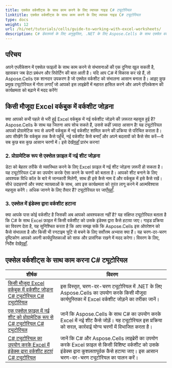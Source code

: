 ```yaml
---
title: एक्सेल वर्कशीट्स के साथ काम करने के लिए व्यापक गाइड C# ट्यूटोरियल
linktitle: एक्सेल वर्कशीट्स के साथ काम करने के लिए व्यापक गाइड C# ट्यूटोरियल
type: docs
weight: 12
url: /hi/net/tutorials/cells/guide-to-working-with-excel-worksheets/
description: C# डेवलपर्स के लिए अनुकूलित, .NET के लिए Aspose.Cells के साथ एक्सेल वर्कशीट्स को कुशलतापूर्वक प्रबंधित करने के लिए व्यापक ट्यूटोरियल खोजें।
---
```

## परिचय

अपने एप्लीकेशन में एक्सेल फाइलों के साथ काम करने से संभावनाओं की एक दुनिया खुल सकती है, खासकर जब डेटा प्रबंधन और रिपोर्टिंग की बात आती है। यदि आप C# में विकास कर रहे हैं, तो Aspose.Cells एक शानदार उपकरण है जो एक्सेल वर्कशीट को संभालना आसान बनाता है। आइए कुछ प्रमुख ट्यूटोरियल में गोता लगाएँ जो आपको इस लाइब्रेरी में महारत हासिल करने और अपने एप्लिकेशन की कार्यक्षमता को बढ़ाने में मदद करेंगे!

## किसी मौजूदा Excel वर्कबुक में वर्कशीट जोड़ना  
क्या आपको कभी पहले से भरी हुई Excel वर्कबुक में नई वर्कशीट जोड़ने की ज़रूरत महसूस हुई है? Aspose.Cells के साथ यह जितना आप सोच सकते हैं, उससे कहीं ज़्यादा आसान है! यह ट्यूटोरियल आपको प्रोग्रामेटिक रूप से अपनी वर्कबुक में नई वर्कशीट शामिल करने की प्रक्रिया से परिचित कराता है। आप सीखेंगे कि वर्कबुक तक कैसे पहुँचें, नई वर्कशीट कैसे बनाएँ और अपने बदलावों को कैसे सेव करें—ये सब कुछ बस कुछ आसान चरणों में। इसे देखें[यहाँ](./adding-worksheet-to-existing-excel-workbook-csharp-tutorial/) प्रारंभ करना!

### 2. प्रोग्रामेटिक रूप से एक्सेल फ़ाइल में नई शीट जोड़ना  
 डेटा को बेहतर तरीके से व्यवस्थित करने के लिए Excel फ़ाइल में नई शीट जोड़ना ज़रूरी हो सकता है। यह ट्यूटोरियल C# का उपयोग करके ऐसा करने के चरणों को बताता है। आपको शीट बनाने के लिए आवश्यक विधि कॉल के बारे में जानकारी मिलेगी, साथ ही इसे कैसे नाम दें और वर्कबुक में इसे कैसे रखें। सीधे उदाहरणों और स्पष्ट व्याख्याओं के साथ, आप इस कार्यक्षमता को तुरंत लागू करने में आत्मविश्वास महसूस करेंगे। अधिक जानने के लिए तैयार हैं? ट्यूटोरियल पर जाएँ[यहाँ](./add-new-sheet-to-excel-file-csharp-tutorial/).

### 3. एक्सेल में इंडेक्स द्वारा वर्कशीट हटाना  
क्या आपके पास कोई वर्कशीट है जिसकी अब आपको आवश्यकता नहीं है? यह संक्षिप्त ट्यूटोरियल बताता है कि C# के साथ Excel फ़ाइल में किसी वर्कशीट को उसके इंडेक्स द्वारा कैसे हटाया जाए। गाइड प्रक्रिया का विवरण देता है, यह सुनिश्चित करता है कि आप समझ सकें कि Aspose.Cells इस ऑपरेशन को कैसे संभालता है और किसी भी रनटाइम त्रुटि से बचने के लिए सर्वोत्तम अभ्यास क्या हैं। यह चरण-दर-चरण दृष्टिकोण आपको अपनी कार्यपुस्तिकाओं को साफ और प्रासंगिक रखने में मदद करेगा। विवरण के लिए, निर्देश देखें[यहाँ](./delete-worksheet-by-index-excel-csharp-tutorial/).

## एक्सेल वर्कशीट्स के साथ काम करना C# ट्यूटोरियल
| शीर्षक | विवरण |
| --- | --- | 
| [किसी मौजूदा Excel वर्कबुक में वर्कशीट जोड़ना C# ट्यूटोरियल C# ट्यूटोरियल](./adding-worksheet-to-existing-excel-workbook-csharp-tutorial/) | इस विस्तृत, चरण-दर-चरण ट्यूटोरियल में .NET के लिए Aspose.Cells का उपयोग करके किसी मौजूदा कार्यपुस्तिका में Excel वर्कशीट जोड़ने का तरीका जानें। |  
| [एक एक्सेल फ़ाइल में नई शीट को प्रोग्रामेटिक रूप से C# ट्यूटोरियल C# ट्यूटोरियल](./add-new-sheet-to-excel-file-csharp-tutorial/) | जानें कि Aspose.Cells के साथ C# का उपयोग करके Excel में नई शीट कैसे जोड़ें। यह ट्यूटोरियल इस प्रक्रिया को सरल, कार्रवाई योग्य चरणों में विभाजित करता है। |  
| [C# ट्यूटोरियल का उपयोग करके Excel में इंडेक्स द्वारा वर्कशीट हटाएं C# ट्यूटोरियल](./delete-worksheet-by-index-excel-csharp-tutorial/) | जानें कि C# और Aspose.Cells लाइब्रेरी का उपयोग करके Excel फ़ाइल से किसी विशिष्ट वर्कशीट को उसके इंडेक्स द्वारा कुशलतापूर्वक कैसे हटाया जाए। इस आसान चरण-दर-चरण ट्यूटोरियल का पालन करें। |  